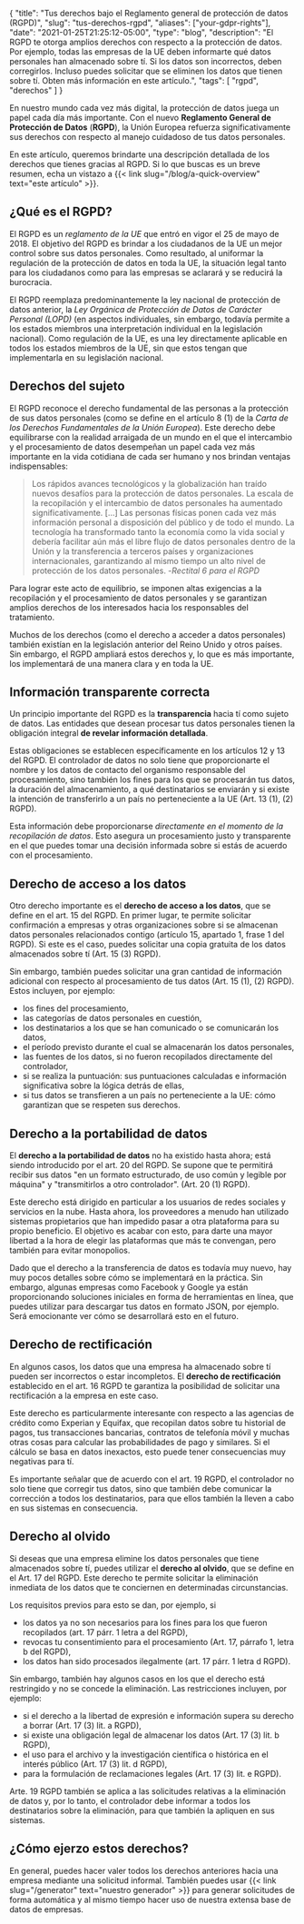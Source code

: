 {
	"title": "Tus derechos bajo el Reglamento general de protección de datos (RGPD)",
	"slug": "tus-derechos-rgpd",
	"aliases": ["your-gdpr-rights"],
    "date": "2021-01-25T21:25:12-05:00",
	"type": "blog",
	"description": "El RGPD te otorga amplios derechos con respecto a la protección de datos. Por ejemplo, todas las empresas de la UE deben informarte qué datos personales han almacenado sobre tí. Si los datos son incorrectos, deben corregirlos. Incluso puedes solicitar que se eliminen los datos que tienen sobre tí. Obten más información en este artículo.",
	"tags": [ "rgpd", "derechos" ]
}

En nuestro mundo cada vez más digital, la protección de datos juega un papel cada día más importante. Con el nuevo **Reglamento General de Protección de Datos** (**RGPD**), la Unión Europea refuerza significativamente sus derechos con respecto al manejo cuidadoso de tus datos personales.

En este artículo, queremos brindarte una descripción detallada de los derechos que tienes gracias al RGPD. Si lo que buscas es un breve resumen, echa un vistazo a {{< link slug="/blog/a-quick-overview" text="este artículo" >}}.

## ¿Qué es el RGPD?

El RGPD es un *reglamento de la UE* que entró en vigor el 25 de mayo de 2018. El objetivo del RGPD es brindar a los ciudadanos de la UE un mejor control sobre sus datos personales. Como resultado, al uniformar la regulación de la protección de datos en toda la UE, la situación legal tanto para los ciudadanos como para las empresas se aclarará y se reducirá la burocracia.

El RGPD reemplaza predominantemente la ley nacional de protección de datos anterior, la *Ley Orgánica de Protección de Datos de Carácter Personal (LOPD)* (en aspectos individuales, sin embargo, todavía permite a los estados miembros una interpretación individual en la legislación nacional). Como regulación de la UE, es una ley directamente aplicable en todos los estados miembros de la UE, sin que estos tengan que implementarla en su legislación nacional.

## Derechos del sujeto

El RGPD reconoce el derecho fundamental de las personas a la protección de sus datos personales (como se define en el artículo 8 (1) de la *Carta de los Derechos Fundamentales de la Unión Europea*). Este derecho debe equilibrarse con la realidad arraigada de un mundo en el que el intercambio y el procesamiento de datos desempeñan un papel cada vez más importante en la vida cotidiana de cada ser humano y nos brindan ventajas indispensables:

> Los rápidos avances tecnológicos y la globalización han traído nuevos desafíos para la protección de datos personales. La escala de la recopilación y el intercambio de datos personales ha aumentado significativamente. […] Las personas físicas ponen cada vez más información personal a disposición del público y de todo el mundo. La tecnología ha transformado tanto la economía como la vida social y debería facilitar aún más el libre flujo de datos personales dentro de la Unión y la transferencia a terceros países y organizaciones internacionales, garantizando al mismo tiempo un alto nivel de protección de los datos personales.
> -<cite>Rectital 6 para el RGPD</cite>

Para lograr este acto de equilibrio, se imponen altas exigencias a la recopilación y el procesamiento de datos personales y se garantizan amplios derechos de los interesados hacia los responsables del tratamiento.

Muchos de los derechos (como el derecho a acceder a datos personales) también existían en la legislación anterior del Reino Unido y otros países. Sin embargo, el RGPD ampliará estos derechos y, lo que es más importante, los implementará de una manera clara y en toda la UE.

## Información transparente correcta

Un principio importante del RGPD es la **transparencia** hacia tí como sujeto de datos. Las entidades que desean procesar tus datos personales tienen la obligación integral **de revelar información detallada**.

Estas obligaciones se establecen específicamente en los artículos 12 y 13 del RGPD. El controlador de datos no solo tiene que proporcionarte el nombre y los datos de contacto del organismo responsable del procesamiento, sino también los fines para los que se procesarán tus datos, la duración del almacenamiento, a qué destinatarios se enviarán y si existe la intención de transferirlo a un país no perteneciente a la UE (Art. 13 (1), (2) RGPD).

Esta información debe proporcionarse *directamente en el momento de la recopilación de datos*. Esto asegura un procesamiento justo y transparente en el que puedes tomar una decisión informada sobre si estás de acuerdo con el procesamiento.

## Derecho de acceso a los datos

Otro derecho importante es el **derecho de acceso a los datos**, que se define en el art. 15 del RGPD. En primer lugar, te permite solicitar confirmación a empresas y otras organizaciones sobre si se almacenan datos personales relacionados contigo (artículo 15, apartado 1, frase 1 del RGPD). Si este es el caso, puedes solicitar una copia gratuita de los datos almacenados sobre tí (Art. 15 (3) RGPD).

Sin embargo, también puedes solicitar una gran cantidad de información adicional con respecto al procesamiento de tus datos (Art. 15 (1), (2) RGPD). Estos incluyen, por ejemplo:

* los fines del procesamiento,
* las categorías de datos personales en cuestión,
* los destinatarios a los que se han comunicado o se comunicarán los datos,
* el período previsto durante el cual se almacenarán los datos personales,
* las fuentes de los datos, si no fueron recopilados directamente del controlador,
* si se realiza la puntuación: sus puntuaciones calculadas e información significativa sobre la lógica detrás de ellas,
* si tus datos se transfieren a un país no perteneciente a la UE: cómo garantizan que se respeten sus derechos.

## Derecho a la portabilidad de datos

El **derecho a la portabilidad de datos** no ha existido hasta ahora; está siendo introducido por el art. 20 del RGPD. Se supone que te permitirá recibir sus datos "en un formato estructurado, de uso común y legible por máquina" y "transmitirlos a otro controlador". (Art. 20 (1) RGPD).

Este derecho está dirigido en particular a los usuarios de redes sociales y servicios en la nube. Hasta ahora, los proveedores a menudo han utilizado sistemas propietarios que han impedido pasar a otra plataforma para su propio beneficio. El objetivo es acabar con esto, para darte una mayor libertad a la hora de elegir las plataformas que más te convengan, pero también para evitar monopolios.

Dado que el derecho a la transferencia de datos es todavía muy nuevo, hay muy pocos detalles sobre cómo se implementará en la práctica. Sin embargo, algunas empresas como Facebook y Google ya están proporcionando soluciones iniciales en forma de herramientas en línea, que puedes utilizar para descargar tus datos en formato JSON, por ejemplo. Será emocionante ver cómo se desarrollará esto en el futuro.

## Derecho de rectificación

En algunos casos, los datos que una empresa ha almacenado sobre tí pueden ser incorrectos o estar incompletos. El **derecho de rectificación** establecido en el art. 16 RGPD te garantiza la posibilidad de solicitar una rectificación a la empresa en este caso.

Este derecho es particularmente interesante con respecto a las agencias de crédito como Experian y Equifax, que recopilan datos sobre tu historial de pagos, tus transacciones bancarias, contratos de telefonía móvil y muchas otras cosas para calcular las probabilidades de pago y similares. Si el cálculo se basa en datos inexactos, esto puede tener consecuencias muy negativas para tí.

Es importante señalar que de acuerdo con el art. 19 RGPD, el controlador no solo tiene que corregir tus datos, sino que también debe comunicar la corrección a todos los destinatarios, para que ellos también la lleven a cabo en sus sistemas en consecuencia.

## Derecho al olvido

Si deseas que una empresa elimine los datos personales que tiene almacenados sobre tí, puedes utilizar el **derecho al olvido**, que se define en el Art. 17 del RGPD. Este derecho te permite solicitar la eliminación inmediata de los datos que te conciernen en determinadas circunstancias.

Los requisitos previos para esto se dan, por ejemplo, si

* los datos ya no son necesarios para los fines para los que fueron recopilados (art. 17 párr. 1 letra a del RGPD),
* revocas tu consentimiento para el procesamiento (Art. 17, párrafo 1, letra b del RGPD),
* los datos han sido procesados ​​ilegalmente (art. 17 párr. 1 letra d RGPD).

Sin embargo, también hay algunos casos en los que el derecho está restringido y no se concede la eliminación. Las restricciones incluyen, por ejemplo:

* si el derecho a la libertad de expresión e información supera su derecho a borrar (Art. 17 (3) lit. a RGPD),
* si existe una obligación legal de almacenar los datos (Art. 17 (3) lit. b RGPD),
* el uso para el archivo y la investigación científica o histórica en el interés público (Art. 17 (3) lit. d RGPD),
* para la formulación de reclamaciones legales (Art. 17 (3) lit. e RGPD).

Arte. 19 RGPD también se aplica a las solicitudes relativas a la eliminación de datos y, por lo tanto, el controlador debe informar a todos los destinatarios sobre la eliminación, para que también la apliquen en sus sistemas.

## ¿Cómo ejerzo estos derechos?

En general, puedes hacer valer todos los derechos anteriores hacia una empresa mediante una solicitud informal. También puedes usar {{< link slug="/generator" text="nuestro generador" >}} para generar solicitudes de forma automática y al mismo tiempo hacer uso de nuestra extensa base de datos de empresas.

<!-- TODO: Write and link article. -->
